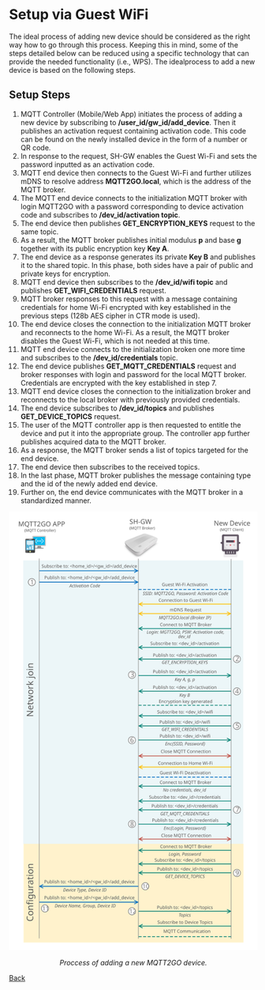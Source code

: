 # Setup via Guest WiFi
The ideal process of adding new device should be considered as the right way how to go through this process. Keeping this in mind, some of the steps detailed below can be reduced using a specific technology that can provide the needed functionality (i.e., WPS). The idealprocess to add a new device is based on the following steps.

## Setup Steps

1. MQTT Controller (Mobile/Web App) initiates the process of adding a new device by subscribing to __/user_id/gw_id/add_device__. Then it  publishes an activation request containing activation code. This code can be found on the newly installed device in the form of a number or QR code.
1. In response to the request, SH-GW enables the Guest Wi-Fi and sets the password inputted as an activation code.
1. MQTT end device then connects to the Guest Wi-Fi and further utilizes mDNS to resolve address __MQTT2GO.local__, which is the address of the MQTT broker.
1. The MQTT end device connects to the initialization MQTT broker with login MQTT2GO with a password corresponding to device activation code and subscribes to __/dev_id/activation topic__.
1. The end device then publishes __GET_ENCRYPTION_KEYS__ request to the same topic.
1. As a result, the MQTT broker publishes initial modulus __p__ and base __g__ together with its public encryption key __Key A__.
1. The end device as a response generates its private __Key B__ and publishes it to the shared topic. In this phase, both sides have a pair of public and private keys for encryption.
1. MQTT end device then subscribes to the __/dev_id/wifi topic__ and publishes __GET_WIFI_CREDENTIALS__ request.
1. MQTT broker responses to this request with a message containing credentials for home Wi-Fi encrypted with key established in the previous steps (128b AES cipher in CTR mode is used).
1. The end device closes the connection to the initialization MQTT broker and reconnects to the home Wi-Fi. As a result, the MQTT broker disables the Guest Wi-Fi, which is not needed at this time.
1. MQTT end device connects to the initialization broken one more time and subscribes to the __/dev_id/credentials__ topic.
1. The end device publishes __GET_MQTT_CREDENTIALS__ request and broker responses with login and password for the local MQTT broker. Credentials are encrypted with the key established in step 7.
1. MQTT end device closes the connection to the initialization broker and reconnects to the local broker with previously provided credentials.
1. The end device subscribes to __/dev_id/topics__ and publishes __GET_DEVICE_TOPICS__ request.
1. The user of the MQTT controller app is then requested to entitle the device and put it into the appropriate group. The controller app further publishes acquired data to the MQTT broker.
1. As a response, the MQTT broker sends a list of topics targeted for the end device.
1. The end device then subscribes to the received topics.
1. In the last phase, MQTT broker publishes the message containing type and the id of the newly added end device.
1. Further on, the end device communicates with the MQTT broker in a standardized manner.


<p align="center" >
	<img src="mqtt_setup.svg" alt="Proccess of adding a new MQTT2GO device">
</p>
<p align="center" >
	<em>Proccess of adding a new MQTT2GO device.</em>
</p>

[Back](./)
